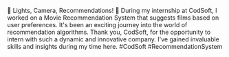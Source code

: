 🎥 Lights, Camera, Recommendations! 🍿 During my internship at CodSoft, I worked on a Movie Recommendation System that suggests films based on user preferences. It's been an exciting journey into the world of recommendation algorithms. Thank you, CodSoft, for the opportunity to intern with such a dynamic and innovative company. I've gained invaluable skills and insights during my time here. #CodSoft #RecommendationSystem